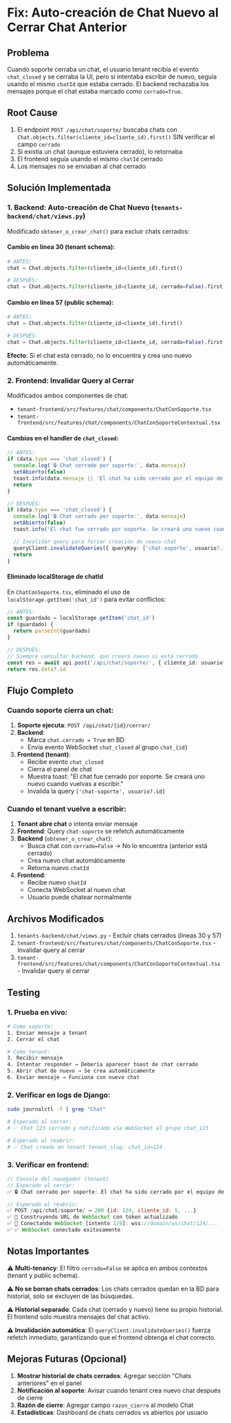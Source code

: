 # Fix: Auto-creación de Chat Nuevo al Cerrar Chat Anterior

## Problema

Cuando soporte cerraba un chat, el usuario tenant recibía el evento `chat_closed` y se cerraba la UI, pero si intentaba escribir de nuevo, seguía usando el mismo `chatId` que estaba cerrado. El backend rechazaba los mensajes porque el chat estaba marcado como `cerrado=True`.

## Root Cause

1. El endpoint `POST /api/chat/soporte/` buscaba chats con `Chat.objects.filter(cliente_id=cliente_id).first()` SIN verificar el campo `cerrado`
2. Si existía un chat (aunque estuviera cerrado), lo retornaba
3. El frontend seguía usando el mismo `chatId` cerrado
4. Los mensajes no se enviaban al chat cerrado

## Solución Implementada

### 1. **Backend: Auto-creación de Chat Nuevo** (`tenants-backend/chat/views.py`)

Modificado `obtener_o_crear_chat()` para excluir chats cerrados:

#### Cambio en línea 30 (tenant schema):
```python
# ANTES:
chat = Chat.objects.filter(cliente_id=cliente_id).first()

# DESPUÉS:
chat = Chat.objects.filter(cliente_id=cliente_id, cerrado=False).first()
```

#### Cambio en línea 57 (public schema):
```python
# ANTES:
chat = Chat.objects.filter(cliente_id=cliente_id).first()

# DESPUÉS:
chat = Chat.objects.filter(cliente_id=cliente_id, cerrado=False).first()
```

**Efecto**: Si el chat está cerrado, no lo encuentra y crea uno nuevo automáticamente.

### 2. **Frontend: Invalidar Query al Cerrar**

Modificados ambos componentes de chat:
- `tenant-frontend/src/features/chat/components/ChatConSoporte.tsx`
- `tenant-frontend/src/features/chat/components/ChatConSoporteContextual.tsx`

#### Cambios en el handler de `chat_closed`:

```typescript
// ANTES:
if (data.type === 'chat_closed') {
  console.log('🔒 Chat cerrado por soporte:', data.mensaje)
  setAbierto(false)
  toast.info(data.mensaje || 'El chat ha sido cerrado por el equipo de soporte')
  return
}

// DESPUÉS:
if (data.type === 'chat_closed') {
  console.log('🔒 Chat cerrado por soporte:', data.mensaje)
  setAbierto(false)
  toast.info('El chat fue cerrado por soporte. Se creará uno nuevo cuando vuelvas a escribir.')

  // Invalidar query para forzar creación de nuevo chat
  queryClient.invalidateQueries({ queryKey: ['chat-soporte', usuario?.id] })
  return
}
```

#### Eliminado localStorage de chatId

En `ChatConSoporte.tsx`, eliminado el uso de `localStorage.getItem('chat_id')` para evitar conflictos:

```typescript
// ANTES:
const guardado = localStorage.getItem('chat_id')
if (guardado) {
  return parseInt(guardado)
}

// DESPUÉS:
// Siempre consultar backend, que creará nuevo si está cerrado
const res = await api.post('/api/chat/soporte/', { cliente_id: usuario?.id })
return res.data?.id
```

## Flujo Completo

### Cuando soporte cierra un chat:

1. **Soporte ejecuta**: `POST /api/chat/{id}/cerrar/`
2. **Backend**:
   - Marca `chat.cerrado = True` en BD
   - Envía evento WebSocket `chat_closed` al grupo `chat_{id}`
3. **Frontend (tenant)**:
   - Recibe evento `chat_closed`
   - Cierra el panel de chat
   - Muestra toast: "El chat fue cerrado por soporte. Se creará uno nuevo cuando vuelvas a escribir."
   - Invalida la query `['chat-soporte', usuario?.id]`

### Cuando el tenant vuelve a escribir:

1. **Tenant abre chat** o intenta enviar mensaje
2. **Frontend**: Query `chat-soporte` se refetch automáticamente
3. **Backend** (`obtener_o_crear_chat`):
   - Busca chat con `cerrado=False` → No lo encuentra (anterior está cerrado)
   - Crea nuevo chat automáticamente
   - Retorna nuevo `chatId`
4. **Frontend**:
   - Recibe nuevo `chatId`
   - Conecta WebSocket al nuevo chat
   - Usuario puede chatear normalmente

## Archivos Modificados

1. `tenants-backend/chat/views.py` - Excluir chats cerrados (líneas 30 y 57)
2. `tenant-frontend/src/features/chat/components/ChatConSoporte.tsx` - Invalidar query al cerrar
3. `tenant-frontend/src/features/chat/components/ChatConSoporteContextual.tsx` - Invalidar query al cerrar

## Testing

### 1. Prueba en vivo:

```bash
# Como soporte:
1. Enviar mensaje a tenant
2. Cerrar el chat

# Como tenant:
3. Recibir mensaje
4. Intentar responder → Debería aparecer toast de chat cerrado
5. Abrir chat de nuevo → Se crea automáticamente
6. Enviar mensaje → Funciona con nuevo chat
```

### 2. Verificar en logs de Django:

```bash
sudo journalctl -f | grep "Chat"

# Esperado al cerrar:
# ✅ Chat 123 cerrado y notificado vía WebSocket al grupo chat_123

# Esperado al reabrir:
# ✅ Chat creado en tenant tenant_slug: chat_id=124
```

### 3. Verificar en frontend:

```javascript
// Console del navegador (tenant)
// Esperado al cerrar:
✅ 🔒 Chat cerrado por soporte: El chat ha sido cerrado por el equipo de soporte

// Esperado al reabrir:
✅ POST /api/chat/soporte/ → 200 {id: 124, cliente_id: 5, ...}
✅ 🔄 Construyendo URL de WebSocket con token actualizado
✅ 🔌 Conectando WebSocket [intento 1/6]: wss://domain/ws/chat/124/...
✅ ✅ WebSocket conectado exitosamente
```

## Notas Importantes

⚠️ **Multi-tenancy**: El filtro `cerrado=False` se aplica en ambos contextos (tenant y public schema).

⚠️ **No se borran chats cerrados**: Los chats cerrados quedan en la BD para historial, solo se excluyen de las búsquedas.

⚠️ **Historial separado**: Cada chat (cerrado y nuevo) tiene su propio historial. El frontend solo muestra mensajes del chat activo.

⚠️ **Invalidación automática**: El `queryClient.invalidateQueries()` fuerza refetch inmediato, garantizando que el frontend obtenga el chat correcto.

## Mejoras Futuras (Opcional)

1. **Mostrar historial de chats cerrados**: Agregar sección "Chats anteriores" en el panel
2. **Notificación al soporte**: Avisar cuando tenant crea nuevo chat después de cierre
3. **Razón de cierre**: Agregar campo `razon_cierre` al modelo Chat
4. **Estadísticas**: Dashboard de chats cerrados vs abiertos por usuario
